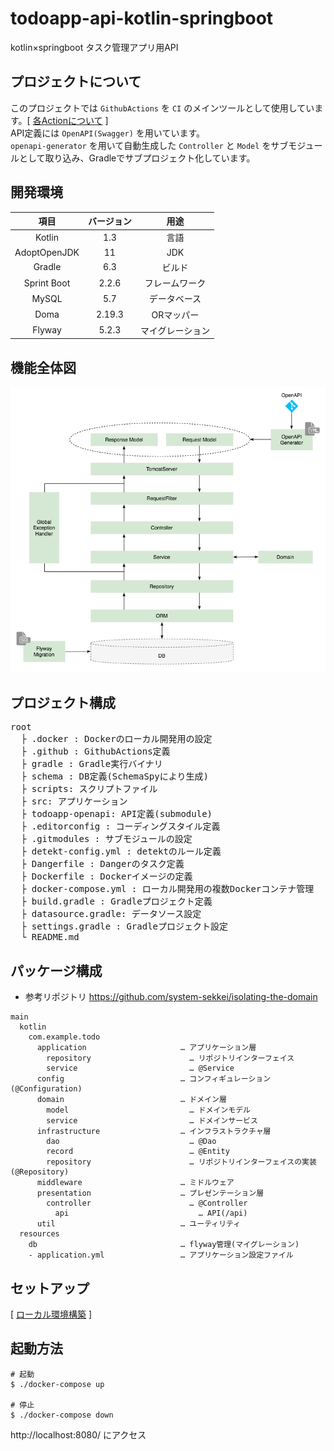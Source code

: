 # todoapp-api-kotlin-springboot
kotlin×springboot タスク管理アプリ用API

## プロジェクトについて
このプロジェクトでは `GithubActions` を `CI` のメインツールとして使用しています。[ [各Actionについて](https://github.com/taroshun32/todoapp-api-kotlin-springboot/wiki/GithubActions) ]  
API定義には `OpenAPI(Swagger)` を用いています。  
`openapi-generator` を用いて自動生成した `Controller` と `Model` をサブモジュールとして取り込み、Gradleでサブプロジェクト化しています。

## 開発環境
| 項目 | バージョン | 用途 |
|:-----------:|:-----------:|:-----------:|
| Kotlin | 1.3 | 言語 |
| AdoptOpenJDK | 11 | JDK |
| Gradle | 6.3 | ビルド |
| Sprint Boot | 2.2.6 | フレームワーク |
| MySQL | 5.7 | データベース |
| Doma | 2.19.3 | ORマッパー |
| Flyway | 5.2.3 | マイグレーション |

## 機能全体図
![](./document/Feature.png)

## プロジェクト構成
<pre>
root
  ├ .docker : Dockerのローカル開発用の設定
  ├ .github : GithubActions定義
  ├ gradle : Gradle実行バイナリ
  ├ schema : DB定義(SchemaSpyにより生成)
  ├ scripts: スクリプトファイル
  ├ src: アプリケーション
  ├ todoapp-openapi: API定義(submodule)
  ├ .editorconfig : コーディングスタイル定義
  ├ .gitmodules : サブモジュールの設定
  ├ detekt-config.yml : detektのルール定義
  ├ Dangerfile : Dangerのタスク定義
  ├ Dockerfile : Dockerイメージの定義
  ├ docker-compose.yml : ローカル開発用の複数Dockerコンテナ管理
  ├ build.gradle : Gradleプロジェクト定義
  ├ datasource.gradle: データソース設定
  ├ settings.gradle : Gradleプロジェクト設定
  └ README.md
</pre>

## パッケージ構成
- 参考リポジトリ https://github.com/system-sekkei/isolating-the-domain
```
main
  kotlin
    com.example.todo
      application                     … アプリケーション層
        repository                      … リポジトリインターフェイス
        service                         … @Service
      config                          … コンフィギュレーション(@Configuration)
      domain                          … ドメイン層
        model                           … ドメインモデル
        service                         … ドメインサービス
      infrastructure                  … インフラストラクチャ層
        dao                             … @Dao
        record                          … @Entity
        repository                      … リポジトリインターフェイスの実装(@Repository)
      middleware                      … ミドルウェア
      presentation                    … プレゼンテーション層
        controller                      … @Controller
          api                             … API(/api)
      util                            … ユーティリティ
  resources
    db                                … flyway管理(マイグレーション)
    - application.yml                 … アプリケーション設定ファイル
```

## セットアップ

[ [ローカル環境構築](https://github.com/taroshun32/todoapp-api-kotlin-springboot/wiki/ローカル環境構築) ]

## 起動方法

```shell
# 起動
$ ./docker-compose up

# 停止
$ ./docker-compose down
```

http://localhost:8080/ にアクセス
